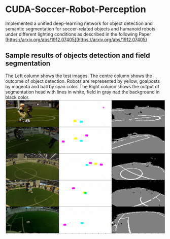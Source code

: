 # CUDA-Soccer-Robot-Perception
 
Implemented a unified deep-learning network
for object detection and semantic segmentation for soccer-related objects
and humanoid robots under different lighting conditions as described in the following Paper [https://arxiv.org/abs/1912.07405](https://arxiv.org/abs/1912.07405)

## Sample results of objects detection and field segmentation
The Left column shows the test images. The centre column shows the outcome of object detection. Robots are represented by yellow, goalposts by magenta and ball by cyan color. The Right column shows the output of segmentation head with lines in white, field in gray nad the background in black color.
![](Result/detection_segmentation_result.png)
 
 

